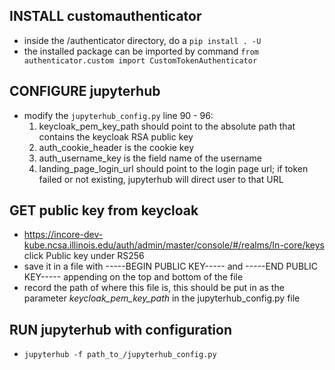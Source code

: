 ## INSTALL customauthenticator
- inside the /authenticator directory, do a `pip install . -U`
- the installed package can be imported by command `from authenticator.custom import CustomTokenAuthenticator`

## CONFIGURE jupyterhub
- modify the `jupyterhub_config.py` line 90 - 96:
    1. keycloak_pem_key_path should point to the absolute path that contains the keycloak RSA public key
    2. auth_cookie_header is the cookie key 
    3. auth_username_key is the field name of the username
    4. landing_page_login_url should point to the login page url; if token failed or not existing, jupyterhub will 
    direct user to that URL
    
## GET public key from keycloak
- https://incore-dev-kube.ncsa.illinois.edu/auth/admin/master/console/#/realms/In-core/keys click Public key under 
RS256
- save it in a file with -----BEGIN PUBLIC KEY----- and -----END PUBLIC KEY----- appending on the top and bottom of 
the file
- record the path of where this file is, this should be put in as the parameter *keycloak_pem_key_path* in the 
jupyterhub_config.py file

## RUN jupyterhub with configuration
- `jupyterhub -f path_to_/jupyterhub_config.py`